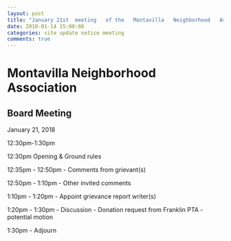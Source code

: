 ```yaml
---
layout: post
title: "January 21st  meeting   of the   Montavilla   Neighborhood   Association   Board" 
date: 2018-01-14 15:00:08
categories: site update notice meeting
comments: true
---
```


# Montavilla Neighborhood Association 
## Board Meeting 

January 21, 2018

12:30pm-1:30pm

12:30pm Opening & Ground rules

12:35pm - 12:50pm - Comments from grievant(s)

12:50pm - 1:10pm - Other invited comments

1:10pm - 1:20pm - Appoint grievance report writer(s)

1:20pm - 1:30pm - Discussion - Donation request from Franklin PTA - potential motion

1:30pm - Adjourn 
